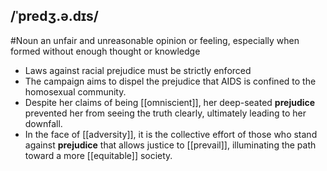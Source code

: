## /ˈpredʒ.ə.dɪs/ 
#Noun
an unfair and unreasonable opinion or feeling, especially when formed without enough thought or knowledge

- Laws against racial prejudice must be strictly enforced 
- The campaign aims to dispel the prejudice that AIDS is confined to the homosexual community.
- Despite her claims of being [[omniscient]], her deep-seated **prejudice** prevented her from seeing the truth clearly, ultimately leading to her downfall.
- In the face of [[adversity]], it is the collective effort of those who stand against **prejudice** that allows justice to [[prevail]], illuminating the path toward a more [[equitable]] society.